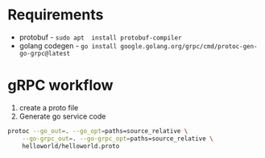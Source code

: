 # Requirements

* protobuf - `sudo apt  install protobuf-compiler`
* golang codegen - `go install google.golang.org/grpc/cmd/protoc-gen-go-grpc@latest`
# gRPC workflow

1. create a proto file
2. Generate go service code
```bash
protoc --go_out=. --go_opt=paths=source_relative \
    --go-grpc_out=. --go-grpc_opt=paths=source_relative \
    helloworld/helloworld.proto
```
